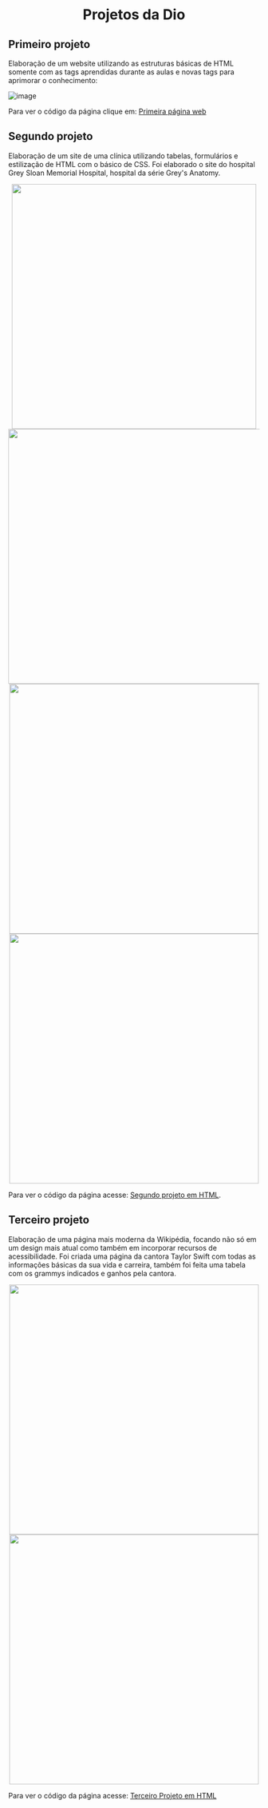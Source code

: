 <h1 align="center"> Projetos da Dio </h1>

## Primeiro projeto
Elaboração de um website utilizando as estruturas básicas de HTML somente com as tags aprendidas durante as aulas e novas tags para aprimorar o conhecimento:

![image](https://github.com/vicfior/devhtml_dio/assets/104793741/4115d6f3-7b6b-4596-aaba-9d1e05c12f0d)

Para ver o código da página clique em: [Primeira página web](https://github.com/vicfior/devhtml_dio/blob/ba85af2db5f17f5ebad7e079677a11a5cfb82072/projetos/pagina_web)

## Segundo projeto

Elaboração de um site de uma clínica utilizando tabelas, formulários e estilização de HTML com o básico de CSS. Foi elaborado o site do hospital Grey Sloan Memorial Hospital, hospital da série Grey's Anatomy.

<p align="center">
<img src="https://github.com/vicfior/devhtml_dio/blob/392ecb5494205feae2fafa25f3a1da7235d08978/projetos/Segundo%20Projeto/imagens/index.png" width="490px"/> 
<img src="https://github.com/vicfior/devhtml_dio/blob/392ecb5494205feae2fafa25f3a1da7235d08978/projetos/Segundo%20Projeto/imagens/page2.png" width="510px"/>
<img src="https://github.com/vicfior/devhtml_dio/blob/392ecb5494205feae2fafa25f3a1da7235d08978/projetos/Segundo%20Projeto/imagens/page3.png" width="500px"/>
<img src="https://github.com/vicfior/devhtml_dio/blob/392ecb5494205feae2fafa25f3a1da7235d08978/projetos/Segundo%20Projeto/imagens/page4.png" width="500px"/>
</p>

Para ver o código da página acesse: [Segundo projeto em HTML](https://github.com/vicfior/devhtml_dio/tree/392ecb5494205feae2fafa25f3a1da7235d08978/projetos/Segundo%20Projeto).

## Terceiro projeto

Elaboração de uma página mais moderna da Wikipédia, focando não só em um design mais atual como também em incorporar recursos de acessibilidade. Foi criada uma página da cantora Taylor Swift com todas as informações básicas da sua vida e carreira, também foi feita uma tabela com os grammys indicados e ganhos pela cantora. 

<p align="center">
  <img src="https://github.com/vicfior/devhtml_dio/blob/6aaf42569716698ba08959e15308d0abfbd3ec55/projetos/Terceiro%20projeto/imagens/swiftpedia.png" width="500px"/>
  <img src="https://github.com/vicfior/devhtml_dio/blob/6aaf42569716698ba08959e15308d0abfbd3ec55/projetos/Terceiro%20projeto/imagens/tabela.png" width="500px"/>
</p>

Para ver o código da página acesse: <a href="https://github.com/vicfior/devhtml_dio/tree/6aaf42569716698ba08959e15308d0abfbd3ec55/projetos/Terceiro%20projeto">Terceiro Projeto em HTML</a> 
